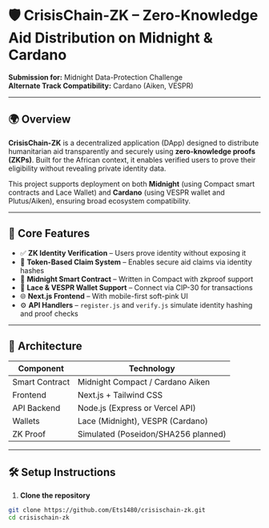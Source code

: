 # 🛡️ CrisisChain-ZK – Zero-Knowledge Aid Distribution on Midnight & Cardano

**Submission for:** Midnight Data-Protection Challenge  
**Alternate Track Compatibility:** Cardano (Aiken, VESPR)

---

## 🌍 Overview

**CrisisChain-ZK** is a decentralized application (DApp) designed to distribute humanitarian aid transparently and securely using **zero-knowledge proofs (ZKPs)**. Built for the African context, it enables verified users to prove their eligibility without revealing private identity data.

This project supports deployment on both **Midnight** (using Compact smart contracts and Lace Wallet) and **Cardano** (using VESPR wallet and Plutus/Aiken), ensuring broad ecosystem compatibility.

---

## 🎯 Core Features

- ✅ **ZK Identity Verification** – Users prove identity without exposing it
- 🔐 **Token-Based Claim System** – Enables secure aid claims via identity hashes
- 🧠 **Midnight Smart Contract** – Written in Compact with zkproof support
- 🔗 **Lace & VESPR Wallet Support** – Connect via CIP-30 for transactions
- 🌐 **Next.js Frontend** – With mobile-first soft-pink UI
- ⚙️ **API Handlers** – `register.js` and `verify.js` simulate identity hashing and proof checks

---

## 🧱 Architecture

| Component        | Technology                         |
|------------------|-------------------------------------|
| Smart Contract   | Midnight Compact / Cardano Aiken    |
| Frontend         | Next.js + Tailwind CSS              |
| API Backend      | Node.js (Express or Vercel API)     |
| Wallets          | Lace (Midnight), VESPR (Cardano)    |
| ZK Proof         | Simulated (Poseidon/SHA256 planned) |

---

## 🛠 Setup Instructions

1. **Clone the repository**
```bash
git clone https://github.com/Ets1480/crisischain-zk.git
cd crisischain-zk
